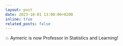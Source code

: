 ```yaml
---
layout: post
date: 2023-10-01 13:00:00+0200
inline: true
related_posts: false
---
```


:boom: Aymeric is now Professor in Statistics and Learning! 

